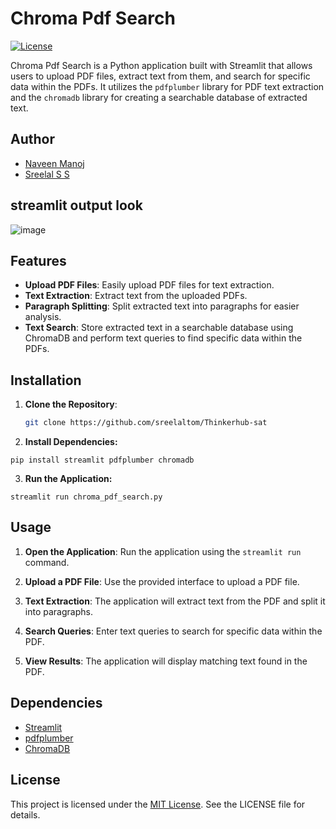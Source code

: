 # Chroma Pdf Search

[![License](https://img.shields.io/badge/License-MIT-blue.svg)](https://opensource.org/licenses/MIT)

Chroma Pdf Search is a Python application built with Streamlit that allows users to upload PDF files, extract text from them, and search for specific data within the PDFs. It utilizes the `pdfplumber` library for PDF text extraction and the `chromadb` library for creating a searchable database of extracted text.


## Author

- [Naveen Manoj](https://github.com/neevan0842?tab=repositories)
- [Sreelal S S](https://github.com/sreelaltom?tab=repositories)

## streamlit output look
![image](https://github.com/sreelaltom/sreelal/assets/121371200/f0b80895-75e3-422d-908b-4c36671bda4b)


## Features

- **Upload PDF Files**: Easily upload PDF files for text extraction.
- **Text Extraction**: Extract text from the uploaded PDFs.
- **Paragraph Splitting**: Split extracted text into paragraphs for easier analysis.
- **Text Search**: Store extracted text in a searchable database using ChromaDB and perform text queries to find specific data within the PDFs.

## Installation

1. **Clone the Repository**:

   ```bash
   git clone https://github.com/sreelaltom/Thinkerhub-sat
   ```
2. **Install Dependencies:**

```
pip install streamlit pdfplumber chromadb
```

3. **Run the Application:**

```
streamlit run chroma_pdf_search.py

```

## Usage

1. **Open the Application**: Run the application using the `streamlit run` command.

2. **Upload a PDF File**: Use the provided interface to upload a PDF file.

3. **Text Extraction**: The application will extract text from the PDF and split it into paragraphs.

4. **Search Queries**: Enter text queries to search for specific data within the PDF.

5. **View Results**: The application will display matching text found in the PDF.

## Dependencies

- [Streamlit](https://www.streamlit.io/)
- [pdfplumber](https://github.com/jsvine/pdfplumber)
- [ChromaDB](https://docs.trychroma.com/api-reference)

## License

This project is licensed under the [MIT License](LICENSE). See the LICENSE file for details.



